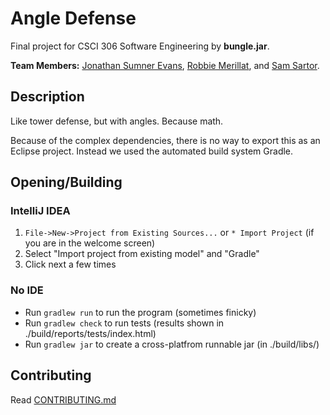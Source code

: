 # Angle Defense
Final project for CSCI 306 Software Engineering by **bungle.jar**.

**Team Members:** [Jonathan Sumner Evans](http://the-evans.family/sumner), [Robbie
Merillat](https://github.com/BloodRaine), and [Sam Sartor](http://gh.samsartor.com/).

## Description
Like tower defense, but with angles. Because math.

Because of the complex dependencies, there is no way to export
this as an Eclipse project. Instead we used the automated build
system Gradle.

## Opening/Building
### IntelliJ IDEA
1. `File->New->Project from Existing Sources...` or `* Import Project` (if you are in the welcome
   screen)
2. Select "Import project from existing model" and "Gradle"
3. Click next a few times

### No IDE
* Run `gradlew run` to run the program (sometimes finicky)
* Run `gradlew check` to run tests (results shown in ./build/reports/tests/index.html)
* Run `gradlew jar` to create a cross-platfrom runnable jar (in ./build/libs/)

## Contributing
Read [CONTRIBUTING.md](https://github.com/sumnerevans/angle-defense/blob/master/CONTRIBUTING.md)
